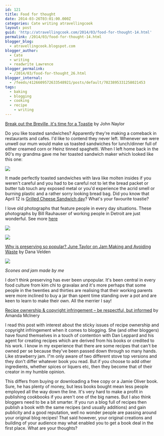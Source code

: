 ```yaml
---
id: 121
title: Food for thought
date: 2014-03-26T03:01:00.000Z
categories: Cate writing atravellingcook
layout: post
guid: 'http://atravellingcook.com/2014/03/food-for-thought-14.html'
permalink: /2014/03/food-for-thought-14.html
blogger_blog:
  - atravellingcook.blogspot.com
blogger_author:
  - Cate
  - writing
  - readwrite Lawrence
blogger_permalink:
  - /2014/03/food-for-thought_26.html
blogger_internal:
  - /feeds/4126609572633548921/posts/default/7023895331258021453
tags:
  - baking
  - blogging
  - cooking
  - recipe
    - writing
---
```


[Break out the Breville, it's time for a Toastie](http://www.theguardian.com/lifeandstyle/wordofmouth/2014/mar/13/breville-toastie-toasted-cheese-sandwich) by John Naylor

Do you like toasted sandwiches? Apparently they're making a comeback in restaurants and cafes. I'd like to contend they never left. Whenever we were unwell our mum would make us toasted sandwiches for lunch/dinner full of either creamed corn or Heinz tinned spaghetti. When I left home back in the 90's my grandma gave me her toasted sandwich maker which looked like this one:

[![](http://3.bp.blogspot.com/-GfyU-k4gRVI/UzIv7_XoGgI/AAAAAAAAIdU/8n72-EnpAPY/s1600/Savers+Footscray.JPG)](http://3.bp.blogspot.com/-GfyU-k4gRVI/UzIv7_XoGgI/AAAAAAAAIdU/8n72-EnpAPY/s1600/Savers+Footscray.JPG)

It made perfectly toasted sandwiches with lava like molten insides if you weren't careful and you had to be careful not to let the bread packet or butter tub touch any exposed metal or you'd experience the acrid smell or burning plastic and a rather sorry looking bread bag. Did you know that April 12 is [Grilled Cheese Sandwich day](http://www.daysoftheyear.com/days/grilled-cheese-sandwich-day/)? What's your favourite toastie?

I love old photographs that feature people in every day situations. These photographs by Bill Rauhauser of working people in Detroit are just wonderful. See more [here](http://www.slate.com/blogs/behold/2014/03/11/bill_rauhauser_photographs_detroit_in_black_and_white.html)

![](../images//images/atc-migrate/2014/01/5B_303.jpg.CROP_.original-original.jpg)

[![](http://1.bp.blogspot.com/--dh0_iEScBs/UzIyGxepmxI/AAAAAAAAIdk/UCxlD8G_kwo/s1600/Rauhauser_Kresge+File_1.jpg.CROP.original-original.jpg)](http://1.bp.blogspot.com/--dh0_iEScBs/UzIyGxepmxI/AAAAAAAAIdk/UCxlD8G_kwo/s1600/Rauhauser_Kresge+File_1.jpg.CROP.original-original.jpg)

[Why is preserving so popular? June Taylor on Jam Making and Avoiding Waste](http://www.thekitchn.com/why-is-preserving-so-popular-june-taylor-on-jammaking-avoiding-waste-200697) by Dana Velden

![](../images//images/atc-migrate/2014/01/397537_10151924242901249_20842621_n-1.jpg)

_Scones and jam made by me_

I don't think preserving has ever been unpopular. It's been central in every food culture from kim chi to gravalax and it's more perhaps that some people in the twenties and thirties are realising that their working parents were more inclined to buy a jar than spent time standing over a pot and are keen to learn to make their own. All the merrier I say!

[Recipe ownership & copyright infringement – be respectful, but informed](http://www.lambsearsandhoney.com/2012/03/recipe-ownership-copyright-infringement-be-respectful-but-informed/) by Amanda McInery

I read this post with interest about the sticky issues of recipe ownership and copyright infringement when it comes to blogging. She (and other bloggers) have found themselves in a touch of contention with Dan Leppard and his agent for creating recipes which are derived from his books or credited to his work. I know in my experience that there are some recipes that can't be owned per se because they've been passed down through so many hands. Like strawberry jam. I"m only aware of two different stove top versions and they don't differ whatever book you read. But if you choose to add other ingredients, whether spices or liquers etc, then they become that of their creator in my humble opinion.

This differs from buying or downloading a free copy or a Jamie Oliver book. Sure, he has plenty of money, but less books bought mean less people employed all the way down the line. It's very hard to make a profit in publishing cookbooks if you aren't one of the big names. But I also think bloggers need to be a bit smarter. If you run a blog full of recipes then publish a book with the same recipes (and usually additions) and gain publicity and a good reputation, well no wonder people are passing around your original blog recipes! That said however, your original creations and building of your audience may what enabled you to get a book deal in the first place. What are your thoughts?
